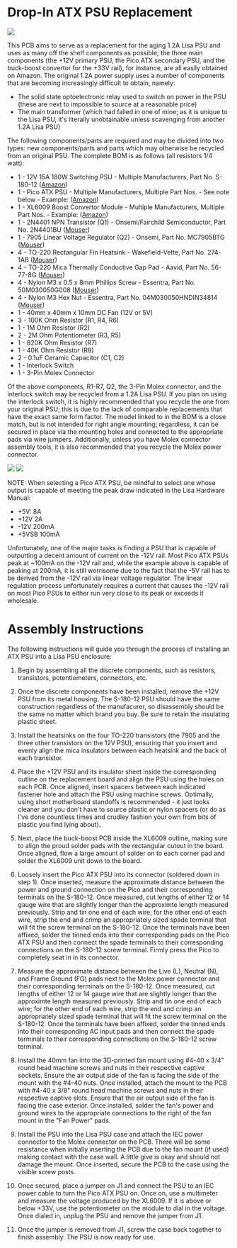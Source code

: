 # Drop-In ATX PSU Replacement

![](docs/images/psu.jpg)

This PCB aims to serve as a replacement for the aging 1.2A Lisa PSU and uses as many off the shelf components as possible; the three main components (the +12V primary PSU, the Pico ATX secondary PSU, and the buck-boost convertor for the +33V rail), for instance, are all easily obtained on Amazon. The original 1.2A power supply uses a number of components that are becoming increasingly difficult to obtain, namely:

- The solid state optoelectronic relay used to switch on power in the PSU (these are next to impossible to source at a reasonable price)
- The main transformer (which had failed in one of mine; as it is unique to the Lisa PSU, it's literally unobtainable unless scavenging from another 1.2A Lisa PSU)

The following components/parts are required and may be divided into two types: new components/parts and parts which may otherwise be recycled from an original PSU. The complete BOM is as follows (all resistors 1/4 watt):

- 1 - 12V 15A 180W Switching PSU - Multiple Manufacturers, Part No. S-180-12 ([Amazon](https://www.amazon.com/dp/B0B7CW3H2T))
- 1 - Pico ATX PSU - Multiple Manufacturers, Multiple Part Nos. - See note below - Example: ([Amazon](https://www.amazon.com/dp/B071P3HMNK))
- 1 - XL6009 Boost Convertor Module - Multiple Manufacturers, Multiple Part Nos. - Example: ([Amazon](https://www.amazon.com/dp/B07KBRWWQX))
- 1 - 2N4401 NPN Transistor (Q1) - Onsemi/Fairchild Semiconductor, Part No. 2N4401BU ([Mouser](https://www.mouser.com/ProductDetail/512-2N4401BU))
- 1 - 7905 Linear Voltage Regulator (Q2) - Onsemi, Part No. MC7905BTG ([Mouser](https://www.mouser.com/ProductDetail/863-MC7905BTG))
- 4 - TO-220 Rectangular Fin Heatsink - Wakefield-Vette, Part No. 274-1AB ([Mouser](https://www.mouser.com/ProductDetail/567-274-1AB))
- 4 - TO-220 Mica Thermally Conductive Gap Pad - Aavid, Part No. 56-77-8G ([Mouser](https://www.mouser.com/ProductDetail/532-56-77-8G))
- 4 - Nylon M3 x 0.5 x 8mm Phillips Screw - Essentra, Part No. 50M030050G008 ([Mouser](https://www.mouser.com/ProductDetail/144-50M030050G008))
- 4 - Nylon M3 Hex Nut - Essentra, Part No. 04M030050HNDIN34814 ([Mouser](https://www.mouser.com/ProductDetail/144-04M030050HNDIN34))
- 1 - 40mm x 40mm x 10mm DC Fan (12V or 5V)
- 3 - 100K Ohm Resistor (R1, R4, R6)
- 1 - 1M Ohm Resistor (R2)
- 2 - 2M Ohm Potentiometer (R3, R5)
- 1 - 820K Ohm Resistor (R7)
- 1 - 40K Ohm Resistor (R8)
- 2 - 0.1uF Ceramic Capacitor (C1, C2)
- 1 - Interlock Switch
- 1 - 3-Pin Molex Connector

Of the above components, R1-R7, Q2, the 3-Pin Molex connector, and the interlock switch may be recycled from a 1.2A Lisa PSU. If you plan on using the interlock switch, it is highly recommended that you recycle the one from your original PSU; this is due to the lack of comparable replacements that have the exact same form factor. The model linked to in the BOM is a close match, but is not intended for right angle mounting; regardless, it can be secured in place via the mounting holes and connected to the appropriate pads via wire jumpers. Additionally, unless you have Molex connector assembly tools, it is also recommended that you recycle the Molex power connector.

![](docs/images/psu_front.png)
![](docs/images/psu_back.png)

NOTE: When selecting a Pico ATX PSU, be mindful to select one whose output is capable of meeting the peak draw indicated in the Lisa Hardware Manual:

- +5V:  8A
- +12V  2A
- -12V  200mA
- +5VSB 100mA

Unfortunately, one of the major tasks is finding a PSU that is capable of outputting a decent amount of current on the -12V rail. Most Pico ATX PSUs peak at ~100mA on the -12V rail and, while the example above is capable of peaking at 200mA, it is still worrisome due to the fact that the -5V rail has to be derived from the -12V rail via linear voltage regulator. The linear regulation process unfortunately requires a current that causes the -12V rail on most Pico PSUs to either run very close to its peak or exceeds it wholesale.

# Assembly Instructions

The following instructions will guide you through the process of installing an ATX PSU into a Lisa PSU enclosure:

1. Begin by assembling all the discrete components, such as resistors, transistors, potentiometers, connectors, etc.

2. Once the discrete components have been installed, remove the +12V PSU from its metal housing. The S-180-12 PSU should have the same construction regardless of the manufacurer, so disassembly should be the same no matter which brand you buy. Be sure to retain the insulating plastic sheet.

3. Install the heatsinks on the four TO-220 transistors (the 7905 and the three other transistors on the 12V PSU), ensuring that you insert and evenly align the mica insulators between each heatsink and the back of each transistor.

4. Place the +12V PSU and its insulator sheet inside the corresponding outline on the replacement board and align the PSU using the holes on each PCB. Once aligned, insert spacers between each indicated fastener hole and attach the PSU using machine screws. Optimally, using short motherboard standoffs is recommended - it just looks cleaner and you don't have to source plastic or nylon spacers (or do as I've done countless times and crudley fashion your own from bits of plastic you find lying about).

5. Next, place the buck-boost PCB inside the XL6009 outline, making sure to align the proud solder pads with the rectangular cutout in the board. Once aligned, flow a large amount of solder on to each corner pad and solder the XL6009 unit down to the board.

6. Loosely insert the Pico ATX PSU into its connector (soldered down in step 1). Once inserted, measure the approximate distance between the power and ground connection on the Pico and their corresponding terminals on the S-180-12. Once measured, cut lengths of either 12 or 14 gauge wire that are slightly longer than the approximte length measured previously. Strip and tin one end of each wire; for the other end of each wire, strip the end and crimp an appropriately sized spade terminal that will fit the screw terminal on the S-180-12. Once the terminals have been affixed, solder the tinned ends into their corresponding pads on the Pico ATX PSU and then connect the spade terminals to their corresponding connections on the S-180-12 screw terminal. Firmly press the Pico to completely seat in in its connector.

7. Measure the approximate distance between the Live (L), Neutral (N), and Frame Ground (FG) pads next to the Molex power connector and their corresponding terminals on the S-180-12. Once measured, cut lengths of either 12 or 14 gauge wire that are slightly longer than the approximte length measured previously. Strip and tin one end of each wire; for the other end of each wire, strip the end and crimp an appropriately sized spade terminal that will fit the screw terminal on the S-180-12. Once the terminals have been affixed, solder the tinned ends into their corresponding AC input pads and then connect the spade terminals to their corresponding connections on the S-180-12 screw terminal.

8. Install the 40mm fan into the 3D-printed fan mount using #4-40 x 3/4" round head machine screws and nuts in their respective captive sockets. Ensure the air output side of the fan is facing the side of the mount with the #4-40 nuts. Once installed, attach the mount to the PCB with #4-40 x 3/8" round head machine screws and nuts in their respective captive slots. Ensure that the air output side of the fan is facing the case exterior. Once installed, solder the fan's power and ground wires to the appropriate connections to the right of the fan mount in the "Fan Power" pads.

9. Install the PSU into the Lisa PSU case and attach the IEC power connector to the Molex connector on the PCB. There will be some resistance when initially inserting the PCB due to the fan mount (if used) making contact with the case wall. A little give is okay and should not damage the mount. Once inserted, secure the PCB to the case using the visible screw posts.

10. Once secured, place a jumper on J1 and connect the PSU to an IEC power cable to turn the Pico ATX PSU on. Once on, use a multimeter and measure the voltage produced by the XL6009. If it is above or below +33V, use the potentiometer on the module to dial in the voltage. Once dialed in, unplug the PSU and remove the jumper from J1.

11. Once the jumper is removed from J1, screw the case back together to finish assembly. The PSU is now ready for use.